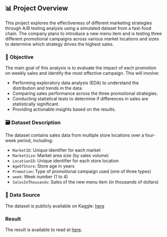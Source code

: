 
## 📊 Project Overview

This project explores the effectiveness of different marketing strategies through A/B testing analysis using a simulated dataset from a fast-food chain. The company plans to introduce a new menu item and is testing three different promotional campaigns across various market locations and sizes to determine which strategy drives the highest sales.

### 🧪 Objective

The main goal of this analysis is to evaluate the impact of each promotion on weekly sales and identify the most effective campaign. This will involve:

- Performing exploratory data analysis (EDA) to understand the distribution and trends in the data.
- Comparing sales performance across the three promotional strategies.
- Conducting statistical tests to determine if differences in sales are statistically significant.
- Providing actionable insights based on the results.

### 🗃️ Dataset Description

The dataset contains sales data from multiple store locations over a four-week period, including:

- `MarketID`: Unique identifier for each market
- `MarketSize`: Market area size (by sales volume)
- `LocationID`: Unique identifier for each store location
- `AgeOfStore`: Store age in years
- `Promotion`: Type of promotional campaign used (one of three types)
- `week`: Week number (1 to 4)
- `SalesInThousands`: Sales of the new menu item (in thousands of dollars)

### 🔗 Data Source
The dataset is publicly available on Kaggle: [here](https://www.kaggle.com/datasets/chebotinaa/fast-food-marketing-campaign-ab-test/data)

### Result
The result is available to read at [here](https://www.devinirfana.my.id/project-3.html).
